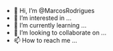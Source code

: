 - 👋 Hi, I’m @MarcosRodrigues
- 👀 I’m interested in ...
- 🌱 I’m currently learning ...
- 💞️ I’m looking to collaborate on ...
- 📫 How to reach me ...

<!---
Galaxys20fesn/Galaxys20fesn is a ✨ special ✨ repository because its `README.md` (this file) appears on your GitHub profile.
You can click the Preview link to take a look at your changes.
--->
